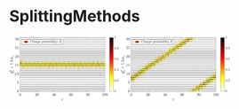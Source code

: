 # SplittingMethods

<p float="left">
  <img padding:60px src="Figures/stat_solution.png" width="39%" />
  <img src="Figures/mov_solution.png" width="39%" /> 
</p>
